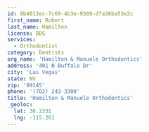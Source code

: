 ```yaml
---
id: 8b4012ec-7c69-4b3e-9389-dfa38ba53e2c
first_name: Robert
last_name: Hamilton
license: DDS
services:
  - Orthodontist
category: Dentists
org_name: 'Hamilton & Manuele Orthodontics'
address: '401 N Buffalo Dr'
city: 'Las Vegas'
state: NV
zip: '89145'
phone: '(702) 243-3300'
title: 'Hamilton & Manuele Orthodontics'
_geoloc:
  lat: 36.2331
  lng: -115.261
---
```

